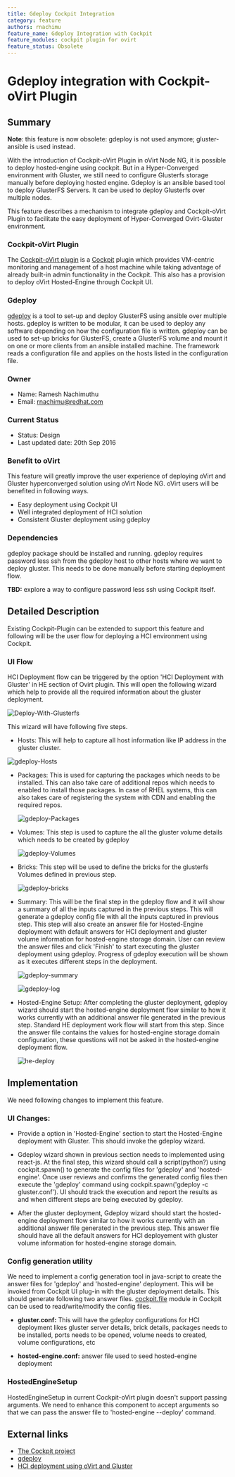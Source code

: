 ```yaml
---
title: Gdeploy Cockpit Integration
category: feature
authors: rnachimu
feature_name: Gdeploy Integration with Cockpit
feature_modules: cockpit plugin for ovirt
feature_status: Obsolete
---
```


# Gdeploy integration with Cockpit-oVirt Plugin

## Summary

**Note**: this feature is now obsolete: gdeploy is not used anymore; gluster-ansible is used instead.


With the introduction of Cockpit-oVirt Plugin in oVirt Node NG, it is possible to deploy hosted-engine using cockpit.
But in a Hyper-Converged environment with Gluster, we still need to configure Glusterfs storage manually before deploying hosted engine.
Gdeploy is an ansible based tool to deploy GlusterFS Servers. It can be used to deploy Glusterfs over multiple nodes.

This feature describes a mechanism to integrate gdeploy and Cockpit-oVirt Plugin to facilitate the easy deployment of Hyper-Converged Ovirt-Gluster environment.

### Cockpit-oVirt Plugin
The [Cockpit-oVirt plugin](/develop/release-management/features/node/cockpit.html) is a [Cockpit](http://cockpit-project.org) plugin which provides VM-centric monitoring and management of a host machine while taking advantage of already built-in admin functionality in the Cockpit.
This also has a provision to deploy oVirt Hosted-Engine through Cockpit UI.

### Gdeploy
[gdeploy](https://github.com/gluster/gdeploy) is a tool to set-up and deploy GlusterFS using ansible over multiple hosts. gdeploy is written to be modular, it can be used to deploy any software depending on how the configuration file is written.
gdeploy can be used to set-up bricks for GlusterFS, create a GlusterFS volume and mount it on one or more clients from an ansible installed machine. The framework reads a configuration file and applies on the hosts listed in the configuration file.

### Owner
* Name: Ramesh Nachimuthu
* Email: rnachimu@redhat.com

### Current Status
* Status: Design
* Last updated date: 20th Sep 2016

### Benefit to oVirt

This feature will greatly improve the user experience of deploying oVirt and Gluster hyperconverged solution using oVirt Node NG. oVirt users will be benefited in following ways.

* Easy deployment using Cockpit UI
* Well integrated deployment of HCI solution
* Consistent Gluster deployment using gdeploy

### Dependencies
gdeploy package should be installed and running. gdeploy requires password less ssh from the gdeploy host to other hosts where we want to deploy gluster. This needs to be done manually before starting deployment flow.

**TBD:** explore a way to configure password less ssh using Cockpit itself.

## Detailed Description

 Existing Cockpit-Plugin can be extended to support this feature and following will be the user flow for deploying a HCI environment using Cockpit.

### UI Flow

 HCI Deployment flow can be triggered by the option 'HCI Deployment with Gluster' in HE section of Ovirt plugin. This will open the following wizard which
 help to provide all the required information about the gluster deployment.


  ![Deploy-With-Glusterfs](/images/wiki/Deploy-With-Gluster.png)


 This wizard will have following five steps.

 * Hosts:
   This will help to capture all host information like IP address in the gluster cluster.


  ![gdeploy-Hosts](/images/wiki/gdeploy-hosts.png)


* Packages:
  This is used for capturing the packages which needs to be installed. This can also take care of additional repos which needs to enabled to install those packages.
  In case of RHEL systems, this can also takes care of registering the system with CDN and enabling the required repos.

  ![gdeploy-Packages](/images/wiki/gdeploy-packages.png)

* Volumes:
  This step is used to capture the all the gluster volume details which needs to be created by gdeploy


  ![gdeploy-Volumes](/images/wiki/gdeploy-volumes.png)


* Bricks:
  This step will be used to define the bricks for the glusterfs Volumes defined in previous step.


  ![gdeploy-bricks](/images/wiki/gdeploy-bricks.png)


* Summary:
  This will be the final step in the gdeploy flow and it will show a summary of all the inputs captured in the previous steps.
  This will generate a gdeploy config file with all the inputs captured in previous step. This step will also create an answer file for Hosted-Engine deployment with default answers for HCI deployment and gluster volume information for hosted-engine storage domain.
  User can review the answer files and click 'Finish' to start executing the gluster deployment using gdeploy. Progress of gdeploy execution will be shown as it executes different steps in the deployment.


    ![gdeploy-summary](/images/wiki/gdeploy-summary.png)


    ![gdeploy-log](/images/wiki/gdeploy-log.png)


* Hosted-Engine Setup:
  After completing the gluster deployment, gdeploy wizard should start the hosted-engine deployment flow similar to how it works currently with an additional answer file generated in the previous step. Standard HE deployment work flow will start from this step. Since the answer file contains the values for hosted-engine storage domain configuration, these questions will not be asked in the hosted-engine deployment flow.


   ![he-deploy](/images/wiki/he-deploy.png)


## Implementation

We need following changes to implement this feature.

### UI Changes:

* Provide a option in 'Hosted-Engine' section to start the Hosted-Engine deployment with Gluster. This should invoke the gdeploy
wizard.

* Gdeploy wizard shown in previous section needs to implemented using react-js. At the final step, this wizard should call a script(python?) using cockpit.spawn() to generate the config files for 'gdeploy' and
'hosted-engine'. Once user reviews and confirms the generated config files then execute the 'gdeploy' command using cockpit.spawn('gdeploy -c gluster.conf'). UI should track the execution and report the results as and when different steps are being executed by gdeploy.

* After the gluster deployment, Gdeploy wizard should start the hosted-engine deployment flow similar to how it works currently with an additional answer file generated in the previous step. This answer file should have all the default answers for HCI deployement with gluster volume information for hosted-engine storage domain.

### Config generation utility

 We need to implement a config generation tool in java-script to create the answer files for 'gdeploy' and 'hosted-engine' deployment. This will be invoked from Cockpit UI plug-in with the gluster deployment details. This should generate following two answer files. [cockpit.file](http://cockpit-project.org/guide/latest/cockpit-file.html) module in Cockpit can be used to read/write/modify the config files.

 * **gluster.conf:** This will have the gdeploy configurations for HCI deployment likes gluster server details, brick details, packages needs to be installed, ports needs to be opened, volume needs to created, volume configurations, etc

 * **hosted-engine.conf:** answer file used to seed hosted-engine deployment

### HostedEngineSetup

 HostedEngineSetup in current Cockpit-oVirt plugin doesn't support passing arguments. We need to enhance this component to accept arguments so that we can pass the answer file to 'hosted-engine --deploy' command.

## External links
* [The Cockpit project](http://cockpit-project.org)
* [gdeploy](https://github.com/gluster/gdeploy)
* [HCI deployment using oVirt and Gluster](https://blogs.ovirt.org/2016/08/up-and-running-with-ovirt-4-0-and-gluster-storage/)

